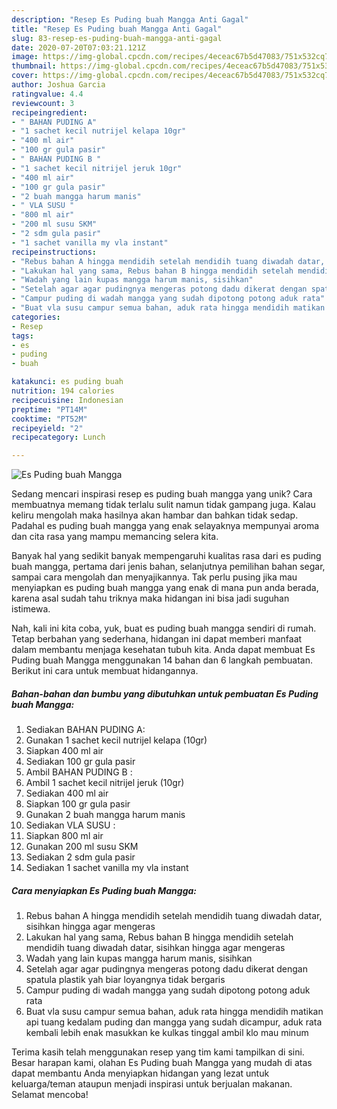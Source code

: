 ```yaml
---
description: "Resep Es Puding buah Mangga Anti Gagal"
title: "Resep Es Puding buah Mangga Anti Gagal"
slug: 83-resep-es-puding-buah-mangga-anti-gagal
date: 2020-07-20T07:03:21.121Z
image: https://img-global.cpcdn.com/recipes/4eceac67b5d47083/751x532cq70/es-puding-buah-mangga-foto-resep-utama.jpg
thumbnail: https://img-global.cpcdn.com/recipes/4eceac67b5d47083/751x532cq70/es-puding-buah-mangga-foto-resep-utama.jpg
cover: https://img-global.cpcdn.com/recipes/4eceac67b5d47083/751x532cq70/es-puding-buah-mangga-foto-resep-utama.jpg
author: Joshua Garcia
ratingvalue: 4.4
reviewcount: 3
recipeingredient:
- " BAHAN PUDING A"
- "1 sachet kecil nutrijel kelapa 10gr"
- "400 ml air"
- "100 gr gula pasir"
- " BAHAN PUDING B "
- "1 sachet kecil nitrijel jeruk 10gr"
- "400 ml air"
- "100 gr gula pasir"
- "2 buah mangga harum manis"
- " VLA SUSU "
- "800 ml air"
- "200 ml susu SKM"
- "2 sdm gula pasir"
- "1 sachet vanilla my vla instant"
recipeinstructions:
- "Rebus bahan A hingga mendidih setelah mendidih tuang diwadah datar, sisihkan hingga agar mengeras"
- "Lakukan hal yang sama, Rebus bahan B hingga mendidih setelah mendidih tuang diwadah datar, sisihkan hingga agar mengeras"
- "Wadah yang lain kupas mangga harum manis, sisihkan"
- "Setelah agar agar pudingnya mengeras potong dadu dikerat dengan spatula plastik yah biar loyangnya tidak bergaris"
- "Campur puding di wadah mangga yang sudah dipotong potong aduk rata"
- "Buat vla susu campur semua bahan, aduk rata hingga mendidih matikan api tuang kedalam puding dan mangga yang sudah dicampur, aduk rata kembali lebih enak masukkan ke kulkas tinggal ambil klo mau minum"
categories:
- Resep
tags:
- es
- puding
- buah

katakunci: es puding buah 
nutrition: 194 calories
recipecuisine: Indonesian
preptime: "PT14M"
cooktime: "PT52M"
recipeyield: "2"
recipecategory: Lunch

---
```



![Es Puding buah Mangga](https://img-global.cpcdn.com/recipes/4eceac67b5d47083/751x532cq70/es-puding-buah-mangga-foto-resep-utama.jpg)

Sedang mencari inspirasi resep es puding buah mangga yang unik? Cara membuatnya memang tidak terlalu sulit namun tidak gampang juga. Kalau keliru mengolah maka hasilnya akan hambar dan bahkan tidak sedap. Padahal es puding buah mangga yang enak selayaknya mempunyai aroma dan cita rasa yang mampu memancing selera kita.

Banyak hal yang sedikit banyak mempengaruhi kualitas rasa dari es puding buah mangga, pertama dari jenis bahan, selanjutnya pemilihan bahan segar, sampai cara mengolah dan menyajikannya. Tak perlu pusing jika mau menyiapkan es puding buah mangga yang enak di mana pun anda berada, karena asal sudah tahu triknya maka hidangan ini bisa jadi suguhan istimewa.




Nah, kali ini kita coba, yuk, buat es puding buah mangga sendiri di rumah. Tetap berbahan yang sederhana, hidangan ini dapat memberi manfaat dalam membantu menjaga kesehatan tubuh kita. Anda dapat membuat Es Puding buah Mangga menggunakan 14 bahan dan 6 langkah pembuatan. Berikut ini cara untuk membuat hidangannya.

<!--inarticleads1-->

##### Bahan-bahan dan bumbu yang dibutuhkan untuk pembuatan Es Puding buah Mangga:

1. Sediakan  BAHAN PUDING A:
1. Gunakan 1 sachet kecil nutrijel kelapa (10gr)
1. Siapkan 400 ml air
1. Sediakan 100 gr gula pasir
1. Ambil  BAHAN PUDING B :
1. Ambil 1 sachet kecil nitrijel jeruk (10gr)
1. Sediakan 400 ml air
1. Siapkan 100 gr gula pasir
1. Gunakan 2 buah mangga harum manis
1. Sediakan  VLA SUSU :
1. Siapkan 800 ml air
1. Gunakan 200 ml susu SKM
1. Sediakan 2 sdm gula pasir
1. Sediakan 1 sachet vanilla my vla instant




<!--inarticleads2-->

##### Cara menyiapkan Es Puding buah Mangga:

1. Rebus bahan A hingga mendidih setelah mendidih tuang diwadah datar, sisihkan hingga agar mengeras
1. Lakukan hal yang sama, Rebus bahan B hingga mendidih setelah mendidih tuang diwadah datar, sisihkan hingga agar mengeras
1. Wadah yang lain kupas mangga harum manis, sisihkan
1. Setelah agar agar pudingnya mengeras potong dadu dikerat dengan spatula plastik yah biar loyangnya tidak bergaris
1. Campur puding di wadah mangga yang sudah dipotong potong aduk rata
1. Buat vla susu campur semua bahan, aduk rata hingga mendidih matikan api tuang kedalam puding dan mangga yang sudah dicampur, aduk rata kembali lebih enak masukkan ke kulkas tinggal ambil klo mau minum




Terima kasih telah menggunakan resep yang tim kami tampilkan di sini. Besar harapan kami, olahan Es Puding buah Mangga yang mudah di atas dapat membantu Anda menyiapkan hidangan yang lezat untuk keluarga/teman ataupun menjadi inspirasi untuk berjualan makanan. Selamat mencoba!
